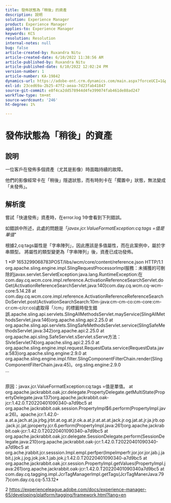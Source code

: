```yaml
---
title: 發佈狀態為「稍後」的資產
description: 說明
solution: Experience Manager
product: Experience Manager
applies-to: Experience Manager
keywords: KCS
resolution: Resolution
internal-notes: null
bug: false
article-created-by: Ruxandra Nitu
article-created-date: 6/10/2022 11:38:56 AM
article-published-by: Ruxandra Nitu
article-published-date: 6/10/2022 12:02:24 PM
version-number: 1
article-number: KA-19842
dynamics-url: https://adobe-ent.crm.dynamics.com/main.aspx?forceUCI=1&pagetype=entityrecord&etn=knowledgearticle&id=077ca5e4-b1e8-ec11-bb3c-000d3a3b17fa
exl-id: 23ced69a-2b25-47f2-aeaa-7d23fab41847
source-git-commit: e8f4ca2dd578944d4fe399074fab461de88ad247
workflow-type: tm+mt
source-wordcount: '246'
ht-degree: 1%

---
```


# 發佈狀態為「稍後」的資產

## 說明


一位客戶在發佈多個資產（尤其是影像）時面臨持續的故障。

他們的影像經常卡在「稍後」隱退狀態，而有時則卡在「擱置中」狀態，無法變成「未發佈」。




## 解析度


嘗試「快速發佈」資產時，在error.log 1中會看到下列錯誤。

如錯誤中所述，此處的問題是「*javax.jcr.ValueFormatException:cq:tags =值是單值*&quot;

根據2,cq:tags屬性是「字串陣列」，因此應該是多值屬性，而在此案例中，屬於字串類型。
將屬性的類型變更為「字串陣列」後，資產已成功發佈。







1 *IP 1653299068783POST/libs/wcm/core/content/reference.json HTTP/1.1 org.apache.sling.engine.impl.SlingRequestProcessorImpl服務：未捕獲的可刪除的javax.servlet.ServletException:java.lang.RuntimeException:在com.day.cq.wcm.core.impl.reference.ActivationReferenceSearchServlet.doGet(ActivationReferenceSearchServlet.java:140)com.day.cq.wcm.cq-wcm-core:5.14.28 at com.day.cq.wcm.core.impl.reference.ActivationReferenceReferenceSearchDoServlet.post(ActivationSearchSearch:10m-java:cm-cm-co:cm-core:cm-cr:cm-c/cr:co)處取得「/cm」的標籤時發生錯誤.apache.sling.api.servlets.SlingAllMethodsServlet.mayService(SlingAllMethodsServlet.java:146)org.apache.sling.api:2.25.0 at org.apache.sling.api.servlets.SlingSafeMethodsServlet.service(SlingSafeMethodsServlet.java:342)org.apache.api:2.25.0 at org.apache.api.sling.SafeServlet.sServlet.sServe方法：SlvleServlet74)org.apache.sling.api:2.25.0 at org.apache.sling.engine.impl.request.RequestData.service(RequestData.java:583)org.apache.sling.engine:2.9.0 at org.apache.sling.engine.impl.filter.SlingComponentFilterChain.render(SlingComponentFilterChain.java:45)。org.sling.engine:2.9.0
<br>...

<br>原因：javax.jcr.ValueFormatException:cq:tags =值是單值。 at org.apache.jackrabbit.oak.jcr.delegate.PropertyDelegate.getMultiState(PropertyDelegate.java:137)org.apache.jackrabbit.oak-jcr:1.42.0.T20220401090340-a7d9bc5 at org.apache.jackrabbit.oak.session.PropertyImpl$6.perform(PropertyImpl.java:26)。apache.jcr:1.42.0-a.at.a.jach.at.ja.jrbg.jrbt.at.og.at.jr.ok.a.at.jr.at.at.at.jack.jr.og.jat.at.jr.ja.jrb.op.jack.jc.jat.jproperty.jcr.6.perform(PropertyImpl.java:261)org.apache.jackrabbit.oak-jcr:1.42.0.T20220401090340-a7d9bc5 at org.apache.jackrabbit.oak.jcr.delegate.SessionDelegate.perform(SessionDelegate.java:210)org.apache.jackrabbit.oak-jcr:1.42.0.T20220401090340-a7d9bc5 at org.ache.jrabbit.jcr.sesssion.Impl.empl.perfper(ImpeImperfr.jor.jor.jor.jab.j.jabit.j.jok.j.jog.jok.jok.1.jab.jok.j:1.42.0.T20220401090340-a7d9bc5 at org.apache.jackrabbit.oak.jcr.session.PropertyImpl.getValues(PropertyImpl.java:261)org.apache.jackrabbit.oak-jcr:1.42.0.T20220401090340a7d9bc5 at com.day.cq.tagging.impl.JcrTagManagerImpl.getTags(JcrTagManerJava:797)com.day.cq.cq-5.13.12*

2 https://experienceleague.adobe.com/docs/experience-manager-65/developing/platform/tagging/framework.html?lang=en
